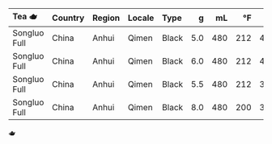 | Tea :teapot: | Country | Region | Locale | Type | g | mL | °F | :stopwatch: | Result | 
| :--- | :--- | :--- | :--- | :--- | ---: |  ---: |  ---: |  ---: | :--- |
| Songluo Full | China | Anhui | Qimen | Black | 5.0 | 480 | 212 | 4:00 | Yummmiest | 
| Songluo Full | China | Anhui | Qimen | Black | 6.0 | 480 | 212 | 4:30 | Yum |
| Songluo Full | China | Anhui | Qimen | Black | 5.5 | 480 | 212 | 3:30 | Yummers |
| Songluo Full | China | Anhui | Qimen | Black | 8.0 | 480 | 200 | 3:00 | Yum |

:teapot:
